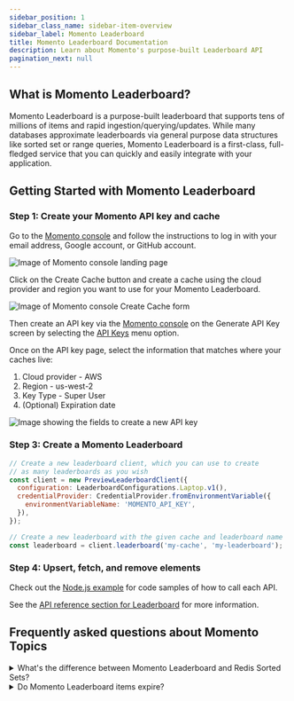 ```yaml
---
sidebar_position: 1
sidebar_class_name: sidebar-item-overview
sidebar_label: Momento Leaderboard
title: Momento Leaderboard Documentation
description: Learn about Momento's purpose-built Leaderboard API
pagination_next: null
---
```


## What is Momento Leaderboard?

Momento Leaderboard is a purpose-built leaderboard that supports tens of millions of items and rapid ingestion/querying/updates. While many databases approximate leaderboards via general purpose data structures like sorted set or range queries, Momento Leaderboard is a first-class, full-fledged service that you can quickly and easily integrate with your application. 

## Getting Started with Momento Leaderboard

### Step 1: Create your Momento API key and cache

Go to the [Momento console](https://console.gomomento.com/tokens) and follow the instructions to log in with your email
address, Google account, or GitHub account.

![Image of Momento console landing page](@site/static/img/getting-started/console.png)

Click on the Create Cache button and create a cache using the cloud provider and region you want to use for your Momento Leaderboard.

![Image of Momento console Create Cache form](@site/static/img/console-create-cache-form.png)

Then create an API key via the [Momento console](https://console.gomomento.com) on the Generate API Key screen by selecting the [API Keys](https://console.gomomento.com/tokens) menu option.

Once on the API key page, select the information that matches where your caches live:

1. Cloud provider - AWS
2. Region - us-west-2
3. Key Type - Super User
4. (Optional) Expiration date

![Image showing the fields to create a new API key](@site/static/img/getting-started/select-provider-region-us-west-2.png)

### Step 3: Create a Momento Leaderboard

```javascript
// Create a new leaderboard client, which you can use to create
// as many leaderboards as you wish
const client = new PreviewLeaderboardClient({
  configuration: LeaderboardConfigurations.Laptop.v1(),
  credentialProvider: CredentialProvider.fromEnvironmentVariable({
    environmentVariableName: 'MOMENTO_API_KEY',
  }),
});

// Create a new leaderboard with the given cache and leaderboard name
const leaderboard = client.leaderboard('my-cache', 'my-leaderboard');
```

### Step 4: Upsert, fetch, and remove elements

Check out the [Node.js example](https://github.com/momentohq/client-sdk-javascript/blob/main/examples/nodejs/cache/leaderboard.ts) for code samples of how to call each API.

See the [API reference section for Leaderboard](./develop/api-reference/index.md) for more information.

## Frequently asked questions about Momento Topics

<details>
  <summary>What's the difference between Momento Leaderboard and Redis Sorted Sets?</summary>
  Momento Leaderboard has a much more efficient memory footprint, allowing us to scale to tens of millions of records. 
  Additionally, we will soon offer more purpose-built APIs for leaderboards, like competition ranking.
</details>

<details>
  <summary>Do Momento Leaderboard items expire?</summary>
  No, Momento Leaderboard items have no TTL.
</details>